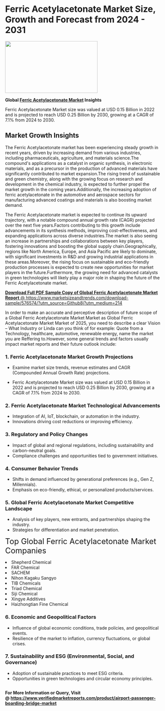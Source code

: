 <H1>Ferric Acetylacetonate Market Size, Growth and Forecast from 2024 - 2031</H1><img class="aligncenter size-medium wp-image-584254" src="https://thirdeyenews.in/wp-content/uploads/2024/09/Global-Market-Research-300x168.jpeg" alt="" width="300" height="168" /><p><strong>Global&nbsp;<a href="https://www.marketsizeandtrends.com/download-sample/576574/?utm_source=Github8j?utm_medium=214">Ferric Acetylacetonate Market</a> Insights</strong></p><p>Ferric Acetylacetonate Market size was valued at USD 0.15 Billion in 2022 and is projected to reach USD 0.25 Billion by 2030, growing at a CAGR of 7.1% from 2024 to 2030.</p><p><h2>Market Growth Insights</h2> <p>The Ferric Acetylacetonate market has been experiencing steady growth in recent years, driven by increasing demand from various industries, including pharmaceuticals, agriculture, and materials science.The compound's applications as a catalyst in organic synthesis, in electronic materials, and as a precursor in the production of advanced materials have significantly contributed to market expansion.The rising trend of sustainable and green chemistry, along with the growing focus on research and development in the chemical industry, is expected to further propel the market growth in the coming years.Additionally, the increasing adoption of ferric acetylacetonate in the automotive and aerospace sectors for manufacturing advanced coatings and materials is also boosting market demand.</p> <p><a href="#"></a></p> <p>The Ferric Acetylacetonate market is expected to continue its upward trajectory, with a notable compound annual growth rate (CAGR) projected over the next five years.Factors contributing to this growth include advancements in its synthesis methods, improving cost-effectiveness, and expanding applications across diverse industries.The market is also seeing an increase in partnerships and collaborations between key players, fostering innovations and boosting the global supply chain.Geographically, regions like North America, Europe, and Asia Pacific are likely to dominate, with significant investments in R&D and growing industrial applications in these areas.Moreover, the rising focus on sustainable and eco-friendly production processes is expected to create new opportunities for market players in the future.Furthermore, the growing need for advanced catalysts in green technologies will likely play a major role in shaping the future of the Ferric Acetylacetonate market.</p> <p><a href="#"></p><p><span class=""><strong>Download Full PDF Sample Copy of Global Ferric Acetylacetonate Market Report</strong> @ <a href="https://www.marketsizeandtrends.com/download-sample/576574/?utm_source=Github8j?utm_medium=214" target="_blank">https://www.marketsizeandtrends.com/download-sample/576574/?utm_source=Github8j?utm_medium=214</a></span></p><p>In order to make an accurate and perceptive description of future scope of a Global&nbsp;Ferric Acetylacetonate Market Market as Global&nbsp;Ferric Acetylacetonate Market Market of 2025, you need to describe a clear Vision &ndash; What Industry or Linda can you think of for example: Quote from a Technology, healthcare, automotive, renewable energy, name the market you are Reffering to.However, some general trends and factors usually impact market reports and their future outlook include:</p><h3>1.&nbsp;<strong>Ferric Acetylacetonate Market Growth Projections</strong></h3><ul><li>Examine market size trends, revenue estimates and CAGR (Compounded Annual Growth Rate) projections.</li><li><p>Ferric Acetylacetonate Market size was valued at USD 0.15 Billion in 2022 and is projected to reach USD 0.25 Billion by 2030, growing at a CAGR of 7.1% from 2024 to 2030.</p></li></ul><h3>2.&nbsp;<strong>Ferric Acetylacetonate Market Technological Advancements</strong></h3><ul><li>Integration of AI, IoT, blockchain, or automation in the industry.</li><li>Innovations driving cost reductions or improving efficiency.</li></ul><h3>3.&nbsp;<strong>Regulatory and Policy Changes</strong></h3><ul><li>Impact of global and regional regulations, including sustainability and carbon-neutral goals.</li><li>Compliance challenges and opportunities tied to government initiatives.</li></ul><h3>4.&nbsp;<strong>Consumer Behavior Trends</strong></h3><ul><li>Shifts in demand influenced by generational preferences (e.g., Gen Z, Millennials).</li><li>Emphasis on eco-friendly, ethical, or personalized products/services.</li></ul><h3>5.&nbsp;<strong>Global Ferric Acetylacetonate Market Competitive Landscape</strong></h3><ul><li>Analysis of key players, new entrants, and partnerships shaping the industry.</li><li>Strategies for differentiation and market penetration.</li></ul><p data-pm-slice="1 1 []"><span style="color: inherit; font-family: inherit; font-size: 25px;">Top Global Ferric Acetylacetonate Market Companies</span></p><div class="" data-test-id=""><p><li>Shepherd Chemical</li><li> FAR Chemical</li><li> SACHEM</li><li> Nihon Kagaku Sangyo</li><li> TIB Chemicals</li><li> Triad Chemical</li><li> Siji Chemical</li><li> Xingye Additives</li><li> Haizhongtian Fine Chemical</li></p></div><h3>6.&nbsp;<strong>Economic and Geopolitical Factors</strong></h3><ul><li>Influence of global economic conditions, trade policies, and geopolitical events.</li><li>Resilience of the market to inflation, currency fluctuations, or global crises.</li></ul><h3>7.&nbsp;<strong>Sustainability and ESG (Environmental, Social, and Governance)</strong></h3><ul><li>Adoption of sustainable practices to meet ESG criteria.</li><li>Opportunities in green technologies and circular economy principles.</li></ul><h2><strong style="font-size: 14px;">For More Information or Query, Visit @&nbsp;</strong><a style="background-color: #ffffff; font-size: 14px;" href="https://www.marketsizeandtrends.com/report/ferric-acetylacetonate-market/" target="_blank">https://www.verifiedmarketreports.com/product/airport-passenger-boarding-bridge-market</a></h2>